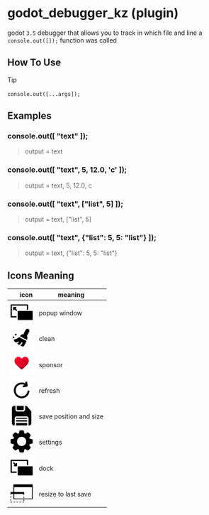 # godot_debugger_kz (plugin)
godot `3.5` debugger that allows you to track in which file and line a `console.out([]);` function was called  

## How To Use
> [!TIP]
> `console.out([...args]);`

## Examples
### console.out([ "text" ]); 
> output = text
### console.out([ "text", 5, 12.0, 'c' ]); 
> output = text, 5, 12.0, c 
### console.out([ "text", ["list", 5] ]);  
> output = text, ["list", 5] 
### console.out([ "text", {"list": 5, 5: "list"} ]); 
> output = text, {"list": 5, 5: "list"}


## Icons Meaning
| icon | meaning |
|-----:|-----------|
|<picture> <img alt="resize image" src="./addons/kz_debugger/assets/resize.png" width="50" > </picture>|  popup window|
|<picture> <img alt="resize image" src="./addons/kz_debugger/assets/clean.png" width="50" > </picture>|  clean|
|<picture> <img alt="resize image" src="./addons/kz_debugger/assets/heart_1_size-removebg-preview.png" width="50" > </picture>|  sponsor|
|<picture> <img alt="resize image" src="./addons/kz_debugger/assets/refresh.png" width="50" > </picture>|  refresh|
|<picture> <img alt="resize image" src="./addons/kz_debugger/assets/save.png" width="50" > </picture>| save position and size|
|<picture> <img alt="resize image" src="./addons/kz_debugger/assets/settings.png" width="50" > </picture>| settings|
|<picture> <img alt="resize image" src="./addons/kz_debugger/assets/smaller.png" width="50" > </picture>|  dock|
|<picture> <img alt="resize image" src="./addons/kz_debugger/assets/window.png" width="50" > </picture>|  resize to last save|

